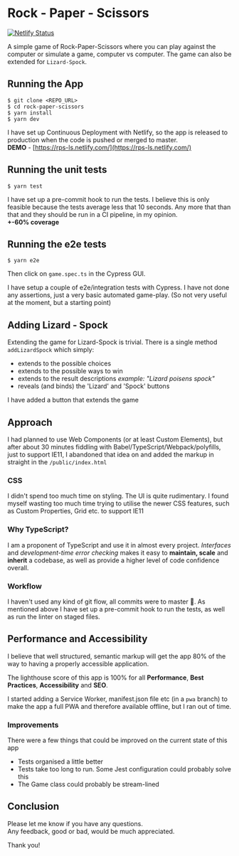 # Rock - Paper - Scissors 

[![Netlify Status](https://api.netlify.com/api/v1/badges/d598d746-1b86-4b46-b8d1-38794f87ebeb/deploy-status)](https://rps-ls.netlify.com/)


A simple game of Rock-Paper-Scissors where you can play against the computer or simulate a game, computer vs computer. The game can also be extended for `Lizard-Spock`.

## Running the App

    $ git clone <REPO_URL>  
    $ cd rock-paper-scissors  
    $ yarn install  
    $ yarn dev 

I have set up Continuous Deployment with Netlify, so the app is released to production when the code is pushed or merged to master.   
**DEMO** - [https://rps-ls.netlify.com/](https://rps-ls.netlify.com/)  


## Running the unit tests

    $ yarn test

I have set up a pre-commit hook to run the tests. I believe this is only feasible because the tests average less that 10 seconds. Any more that than that and they should be run in a CI pipeline, in my opinion.  
**+-60% coverage**

## Running the e2e tests

    $ yarn e2e

Then click on `game.spec.ts` in the Cypress GUI.

I have setup a couple of e2e/integration tests with Cypress. I have not done any assertions, just a very basic automated game-play. (So not very useful at the moment, but a starting point)

## Adding Lizard - Spock
Extending the game for Lizard-Spock is trivial. There is a single method `addLizardSpock` which simply:
- extends to the possible choices 
- extends to the possible ways to win
- extends to the result descriptions _example: "Lizard poisens spock"_
- reveals (and binds) the 'Lizard' and 'Spock' buttons

I have added a button that extends the game

## Approach
I had planned to use Web Components (or at least Custom Elements), but after about 30 minutes fiddling with Babel/TypeScript/Webpack/polyfills, just to support IE11, I abandoned that idea on and added the markup in straight in the `/public/index.html`

### CSS 
I didn't spend too much time on styling. The UI is quite rudimentary. I found myself wasting too much time trying to utilise the newer CSS features, such as Custom Properties, Grid etc. to support IE11

### Why TypeScript?
I am a proponent of TypeScript and use it in almost every project. _Interfaces_ and _development-time error checking_ makes it easy to **maintain, scale** and **inherit** a codebase, as well as provide a higher level of code confidence overall.

### Workflow
I haven't used any kind of git flow, all commits were to master :cowboy_hat_face:. As mentioned above I have set up a pre-commit hook to run the tests, as well as run the linter on staged files.

## Performance and Accessibility
I believe that well structured, semantic markup will get the app 80% of the way to having a properly accessible application.  
 
The lighthouse score of this app is 100% for all **Performance**, **Best Practices**, **Accessibility** and **SEO**.

I started adding a Service Worker, manifest.json file etc (in a `pwa` branch) to make the app a full PWA and therefore available offline, but I ran out of time.

### Improvements
There were a few things that could be improved on the current state of this app

- Tests organised a little better
- Tests take too long to run. Some Jest configuration could probably solve this
- The Game class could probably be stream-lined

## Conclusion

Please let me know if you have any questions.   
Any feedback, good or bad, would be much appreciated.

Thank you!
